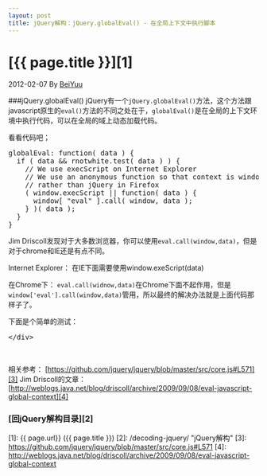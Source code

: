 ```yaml
---
layout: post
title: jQuery解构：jQuery.globalEval() - 在全局上下文中执行脚本
---
```

# [{{ page.title }}][1]
2012-02-07 By [BeiYuu][]

###jQuery.globalEval()
jQuery有一个`jQuery.globalEval()`方法，这个方法跟javascript原生的`eval()`方法的不同之处在于，`globalEval()`是在全局的上下文环境中执行代码，可以在全局的域上动态加载代码。

看看代码吧；

<pre class="prettyprint">
globalEval: function( data ) {
  if ( data && rnotwhite.test( data ) ) {
    // We use execScript on Internet Explorer
    // We use an anonymous function so that context is window
    // rather than jQuery in Firefox
    ( window.execScript || function( data ) {
      window[ "eval" ].call( window, data );
    } )( data );
  }
}
</pre>

Jim Driscoll发现对于大多数浏览器，你可以使用`eval.call(window,data)`，但是对于chrome和IE还是有点不同。

Internet Explorer：
在IE下面需要使用window.exeScript(data)

在Chrome下：
`eval.call(widnow,data)`在Chrome下面不起作用，但是`window['eval'].call(window,data)`管用，所以最终的解决办法就是上面代码那样子了。

下面是个简单的测试：

<pre class="prettyprint">
<div id="log">&#60;/div>
<script>
function test(){
  jQuery.globalEval("var drinkType = 'absinthe';")
}
test();
if (drinkType == 'absinthe') {
  $('#log').html('live healthly, drink ' + drinkType+'');
}
</script>
</pre>

相关参考：
[https://github.com/jquery/jquery/blob/master/src/core.js#L571][3]
Jim Driscoll的文章：[http://weblogs.java.net/blog/driscoll/archive/2009/09/08/eval-javascript-global-context][4]

### [回jQuery解构目录][2]
[BeiYuu]:    http://beiyuu.com  "BeiYuu"
[jQuery]:   http://jquery.com/ "jQuery"
[1]:    {{ page.url}}  ({{ page.title }})
[2]:    /decoding-jquery/ "jQuery解构"
[3]:    https://github.com/jquery/jquery/blob/master/src/core.js#L571
[4]:    http://weblogs.java.net/blog/driscoll/archive/2009/09/08/eval-javascript-global-context
